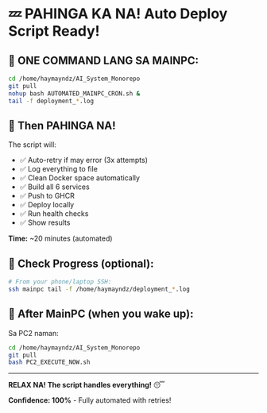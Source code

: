 # 💤 PAHINGA KA NA! Auto Deploy Script Ready!

## 🤖 ONE COMMAND LANG SA MAINPC:

```bash
cd /home/haymayndz/AI_System_Monorepo
git pull
nohup bash AUTOMATED_MAINPC_CRON.sh &
tail -f deployment_*.log
```

## 🛌 Then PAHINGA NA! 

The script will:
- ✅ Auto-retry if may error (3x attempts)
- ✅ Log everything to file
- ✅ Clean Docker space automatically
- ✅ Build all 6 services
- ✅ Push to GHCR
- ✅ Deploy locally
- ✅ Run health checks
- ✅ Show results

**Time:** ~20 minutes (automated)

## 📱 Check Progress (optional):
```bash
# From your phone/laptop SSH:
ssh mainpc tail -f /home/haymayndz/deployment_*.log
```

## 🎯 After MainPC (when you wake up):

Sa PC2 naman:
```bash
cd /home/haymayndz/AI_System_Monorepo
git pull
bash PC2_EXECUTE_NOW.sh
```

---

**RELAX NA! The script handles everything!** 😴

**Confidence: 100%** - Fully automated with retries!